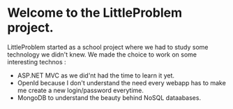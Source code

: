 # Welcome to the LittleProblem project.
LittleProblem started as a school project where we had to study some technology we didn't knew. We made the choice to work on some interesting technos : 
* ASP.NET MVC as we did'nt had the time to learn it yet.
* OpenId because I don't understand the need every webapp has to make me create a new login/password everytime.
* MongoDB to understand the beauty behind NoSQL dataabases.
